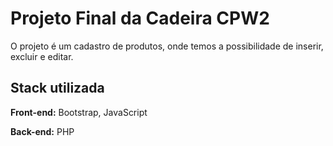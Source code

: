 # Projeto Final da Cadeira CPW2

O projeto é um cadastro de produtos, onde temos a possibilidade de inserir, excluir e editar.



## Stack utilizada

**Front-end:** Bootstrap, JavaScript

**Back-end:** PHP


